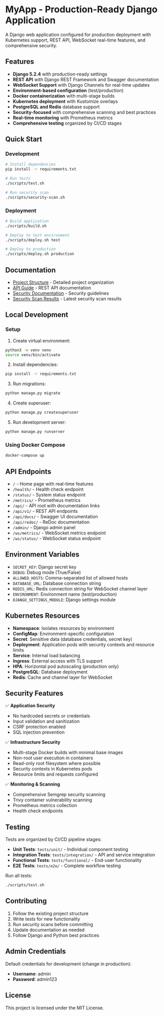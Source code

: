 # MyApp - Production-Ready Django Application

A Django web application configured for production deployment with Kubernetes support, REST API, WebSocket real-time features, and comprehensive security.

## Features

- **Django 5.2.4** with production-ready settings
- **REST API** with Django REST Framework and Swagger documentation
- **WebSocket Support** with Django Channels for real-time updates
- **Environment-based configuration** (test/production)
- **Docker containerization** with multi-stage builds
- **Kubernetes deployment** with Kustomize overlays
- **PostgreSQL and Redis** database support
- **Security-focused** with comprehensive scanning and best practices
- **Real-time monitoring** with Prometheus metrics
- **Comprehensive testing** organized by CI/CD stages

## Quick Start

### Development
```bash
# Install dependencies
pip install -r requirements.txt

# Run tests
./scripts/test.sh

# Run security scan
./scripts/security-scan.sh
```

### Deployment
```bash
# Build application
./scripts/build.sh

# Deploy to test environment
./scripts/deploy.sh test

# Deploy to production
./scripts/deploy.sh production
```

## Documentation

- [Project Structure](docs/PROJECT_STRUCTURE.md) - Detailed project organization
- [API Guide](docs/API_GUIDE.md) - REST API documentation
- [Security Documentation](docs/SECURITY.md) - Security guidelines
- [Security Scan Results](docs/SECURITY_SCAN_RESULTS.md) - Latest security scan results

## Local Development

### Setup

1. Create virtual environment:
```bash
python3 -m venv venv
source venv/bin/activate
```

2. Install dependencies:
```bash
pip install -r requirements.txt
```

3. Run migrations:
```bash
python manage.py migrate
```

4. Create superuser:
```bash
python manage.py createsuperuser
```

5. Run development server:
```bash
python manage.py runserver
```

### Using Docker Compose

```bash
docker-compose up
```

## API Endpoints

- `/` - Home page with real-time features
- `/health/` - Health check endpoint
- `/status/` - System status endpoint
- `/metrics/` - Prometheus metrics
- `/api/` - API root with documentation links
- `/api/v1/` - REST API endpoints
- `/api/docs/` - Swagger UI documentation
- `/api/redoc/` - ReDoc documentation
- `/admin/` - Django admin panel
- `/ws/metrics/` - WebSocket metrics endpoint
- `/ws/status/` - WebSocket status endpoint

## Environment Variables

- `SECRET_KEY`: Django secret key
- `DEBUG`: Debug mode (True/False)
- `ALLOWED_HOSTS`: Comma-separated list of allowed hosts
- `DATABASE_URL`: Database connection string
- `REDIS_URL`: Redis connection string for WebSocket channel layer
- `ENVIRONMENT`: Environment name (test/production)
- `DJANGO_SETTINGS_MODULE`: Django settings module

## Kubernetes Resources

- **Namespace**: Isolates resources by environment
- **ConfigMap**: Environment-specific configuration
- **Secret**: Sensitive data (database credentials, secret key)
- **Deployment**: Application pods with security contexts and resource limits
- **Service**: Internal load balancing
- **Ingress**: External access with TLS support
- **HPA**: Horizontal pod autoscaling (production only)
- **PostgreSQL**: Database deployment
- **Redis**: Cache and channel layer for WebSocket

## Security Features

✅ **Application Security**
- No hardcoded secrets or credentials
- Input validation and sanitization
- CSRF protection enabled
- SQL injection prevention

✅ **Infrastructure Security**
- Multi-stage Docker builds with minimal base images
- Non-root user execution in containers
- Read-only root filesystem where possible
- Security contexts in Kubernetes pods
- Resource limits and requests configured

✅ **Monitoring & Scanning**
- Comprehensive Semgrep security scanning
- Trivy container vulnerability scanning
- Prometheus metrics collection
- Health check endpoints

## Testing

Tests are organized by CI/CD pipeline stages:

- **Unit Tests**: `tests/unit/` - Individual component testing
- **Integration Tests**: `tests/integration/` - API and service integration
- **Functional Tests**: `tests/functional/` - End-user functionality
- **E2E Tests**: `tests/e2e/` - Complete workflow testing

Run all tests:
```bash
./scripts/test.sh
```

## Contributing

1. Follow the existing project structure
2. Write tests for new functionality
3. Run security scans before committing
4. Update documentation as needed
5. Follow Django and Python best practices

## Admin Credentials

Default credentials for development (change in production):
- **Username**: admin
- **Password**: admin123

## License

This project is licensed under the MIT License.
